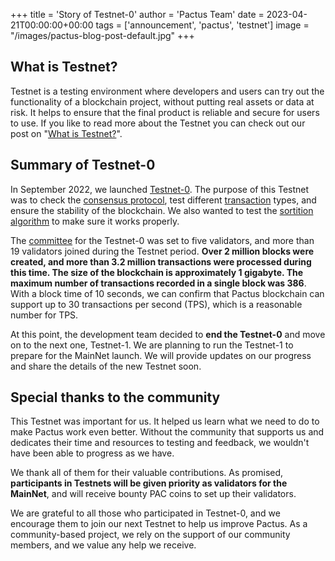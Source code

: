 +++
title = 'Story of Testnet-0'
author = 'Pactus Team'
date = 2023-04-21T00:00:00+00:00
tags = ['announcement', 'pactus', 'testnet']
image = "/images/pactus-blog-post-default.jpg"
+++

## What is Testnet?

Testnet is a testing environment where developers and users can try out the functionality of a blockchain project,
without putting real assets or data at risk.
It helps to ensure that the final product is reliable and secure for users to use.
If you like to read more about the Testnet you can check out our post on
"[What is Testnet?](/2023/03/31/what-is-testnet/)".

## Summary of Testnet-0

In September 2022, we launched [Testnet-0](/2022/09/24/testnet-0-launched/).
The purpose of this Testnet was to
check the [consensus protocol](https://docs.pactus.org/protocol/consensus/protocol/),
test different [transaction](https://docs.pactus.org/protocol/transaction/format/) types,
and ensure the stability of the blockchain.
We also wanted to test the [sortition algorithm](https://docs.pactus.org/protocol/consensus/sortition/)
to make sure it works properly.

The [committee](https://docs.pactus.org/protocol/consensus/committee/)
for the Testnet-0 was set to five validators, and more than 19 validators joined during the Testnet period.
**Over 2 million blocks were created, and more than 3.2 million transactions were processed during this time.
The size of the blockchain is approximately 1 gigabyte.
The maximum number of transactions recorded in a single block was 386**. With a block time of 10 seconds,
we can confirm that Pactus blockchain can support up to 30 transactions per second (TPS),
which is a reasonable number for TPS.

At this point, the development team decided to **end the Testnet-0** and move on to the next one,
Testnet-1. We are planning to run the Testnet-1 to prepare for the MainNet launch.
We will provide updates on our progress and share the details of the new Testnet soon.

## Special thanks to the community

This Testnet was important for us.
It helped us learn what we need to do to make Pactus work even better.
Without the community that supports us and dedicates their time and resources to testing and feedback,
we wouldn't have been able to progress as we have.

We thank all of them for their valuable contributions.
As promised, **participants in Testnets will be given priority as validators for the MainNet**, and
will receive bounty PAC coins to set up their validators.

We are grateful to all those who participated in Testnet-0, and
we encourage them to join our next Testnet to help us improve Pactus.
As a community-based project, we rely on the support of our community members, and we value any help we receive.
